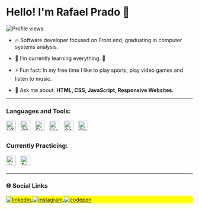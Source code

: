 
<!--<img align="right" height="590em" src="https://raw.githubusercontent.com/gist/rafaeelprado/aeab8338558876f7e1a3dc2a82939c14/raw/954d64ec2ddc212d5bcd00e0d171d7c063af06a3/githubcard.svg"/>-->

<h1 align="left">Hello! I'm Rafael Prado 👋</h1>
<p align="left"> <img src="https://komarev.com/ghpvc/?username=rafaeelprado&color=yellow" alt="Profile views" /> </p>

- 🔥 Software developer focused on Front end, graduating in computer systems analysis.

- 🌱 I’m currently learning everything. 🤣

- ⚡ Fun fact: In my free time I like to play sports, play video games and listen to music.

- 💬 Ask me about: **HTML, CSS, JavaScript, Responsive Websites.**
<hr>

### Languages and Tools:

<img align="left" alt="HTML5" width="26px" src="https://cdn.jsdelivr.net/gh/devicons/devicon/icons/html5/html5-original.svg" style="padding-right:10px;" />
<img align="left" alt="CSS3" width="26px" src="https://cdn.jsdelivr.net/gh/devicons/devicon/icons/css3/css3-original.svg" style="padding-right:10px;" />
<img align="left" alt="Figma" width="26px" src="https://cdn.jsdelivr.net/gh/devicons/devicon/icons/figma/figma-original.svg" style="padding-right:10px;" />
<img align="left" alt="Visual Studio Code" width="26px" src="https://cdn.jsdelivr.net/gh/devicons/devicon/icons/vscode/vscode-original.svg" style="padding-right:10px;" />
<img align="left" alt="Git" width="26px" src="https://cdn.jsdelivr.net/gh/devicons/devicon/icons/git/git-original.svg" style="padding-right:10px;" />
<img align="left" alt="GitHub" width="26px" src="https://user-images.githubusercontent.com/3369400/139447912-e0f43f33-6d9f-45f8-be46-2df5bbc91289.png" style="padding-right:10px;" />


<br><br>

### Currently Practicing: 

<img align="left" alt="JavaScript" width="26px" src="https://cdn.jsdelivr.net/gh/devicons/devicon/icons/javascript/javascript-original.svg" style="padding-right:10px;" />
<img align="left" alt="React" width="26px" src="https://cdn.jsdelivr.net/gh/devicons/devicon/icons/react/react-original.svg" style="padding-right:10px;" />

<br><br>

<hr>

### 🌐 Social Links

<p align="left" style="background:yellow">
<a href="https://linkedin.com/in/rafapsd" target="_blank">
<img align="center" src="https://img.shields.io/badge/LinkedIn-0077B5?style=for-the-badge&logo=linkedin&logoColor=white" alt="linkedin"/>
</a>
<a href="https://instagram.com/rafaeelprado" target="_blank">
<img align="center" src="https://img.shields.io/badge/Instagram-543DE0?style=for-the-badge&logo=instagram&logoColor=white" alt="instagram"/>
</a>
<a href="https://codepen.io/rafaeelprado" target="_blank">
<img align="center" src="https://img.shields.io/badge/Codepen-000000?style=for-the-badge&logo=codepen&logoColor=white" alt="codepen"/>
</a>

</p>

